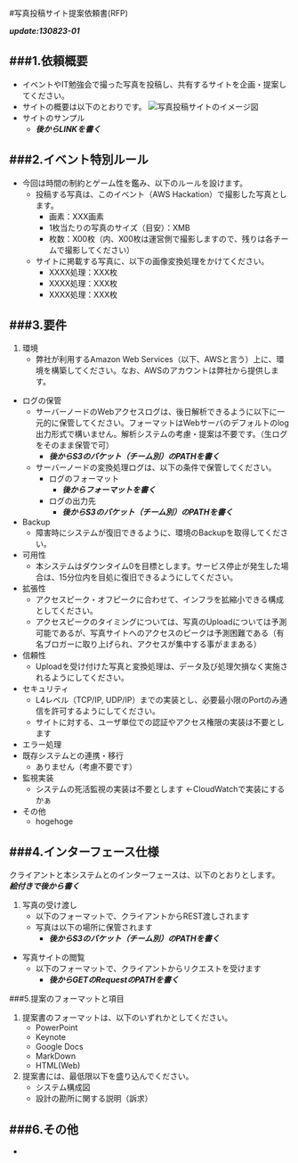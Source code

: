 #写真投稿サイト提案依頼書(RFP)

***update:130823-01***


###1.依頼概要
---
* イベントやIT勉強会で撮った写真を投稿し、共有するサイトを企画・提案してください。
* サイトの概要は以下のとおりです。
![写真投稿サイトのイメージ図](https://s3-ap-northeast-1.amazonaws.com/aws-hackathon/RFP-images/image.jpg) 
* サイトのサンプル
	* ***後からLINKを書く***

###2.イベント特別ルール
---

* 今回は時間の制約とゲーム性を鑑み、以下のルールを設けます。
	- 投稿する写真は、このイベント（AWS Hackation）で撮影した写真とします。
		- 画素：XXX画素
		- 1枚当たりの写真のサイズ（目安）：XMB
		- 枚数：X00枚（内、X00枚は運営側で撮影しますので、残りは各チームで撮影してください）
	- サイトに掲載する写真に、以下の画像変換処理をかけてください。
		- XXXX処理：XXX枚
		- XXXX処理：XXX枚
		- XXXX処理：XXX枚


###3.要件
---

1. 環境
	* 弊社が利用するAmazon Web Services（以下、AWSと言う）上に、環境を構築してください。なお、AWSのアカウントは弊社から提供します。
* ログの保管
	* サーバーノードのWebアクセスログは、後日解析できるように以下に一元的に保管してください。フォーマットはWebサーバのデフォルトのlog出力形式で構いません。解析システムの考慮・提案は不要です。（生ログをそのまま保管で可）
		- ***後からS3のバケット（チーム別）のPATHを書く***
	* サーバーノードの変換処理ログは、以下の条件で保管してください。
		- ログのフォーマット
			- ***後からフォーマットを書く***
		- ログの出力先
			- ***後からS3のバケット（チーム別）のPATHを書く***
* Backup
	* 障害時にシステムが復旧できるように、環境のBackupを取得してください。
* 可用性
	* 本システムはダウンタイム0を目標とします。サービス停止が発生した場合は、15分位内を目処に復旧できるようにしてください。
* 拡張性
	* アクセスピーク・オフピークに合わせて、インフラを拡縮小できる構成としてください。
	* アクセスピークのタイミングについては、写真のUploadについては予測可能であるが、写真サイトへのアクセスのピークは予測困難である（有名ブロガーに取り上げられ、アクセスが集中する事がままある）
* 信頼性
	* Uploadを受け付けた写真と変換処理は、データ及び処理欠損なく実施されるようにしてください。
* セキュリティ
	* L4レベル（TCP/IP, UDP/IP）までの実装とし、必要最小限のPortのみ通信を許可するようにしてください。
	* サイトに対する、ユーザ単位での認証やアクセス権限の実装は不要とします
* エラー処理
* 既存システムとの連携・移行
	* ありません（考慮不要です）
* 監視実装
	* システムの死活監視の実装は不要とします ←CloudWatchで実装にするかぁ
* その他
	* hogehoge

###4.インターフェース仕様
---
クライアントと本システムとのインターフェースは、以下のとおりとします。  
***絵付きで後から書く***

1. 写真の受け渡し
	- 以下のフォーマットで、クライアントからREST渡しされます
	- 写真は以下の場所に保管されます
		- ***後からS3のバケット（チーム別）のPATHを書く***
* 写真サイトの閲覧	
	- 以下のフォーマットで、クライアントからリクエストを受けます
		- ***後からGETのRequestのPATHを書く***

###5.提案のフォーマットと項目
1. 提案書のフォーマットは、以下のいずれかとしてください。
	* PowerPoint
	* Keynote
	* Google Docs
	* MarkDown
	* HTML(Web)
2. 提案書には、最低限以下を盛り込んでください。
	* システム構成図
	* 設計の勘所に関する説明（訴求）

###6.その他
---
* 